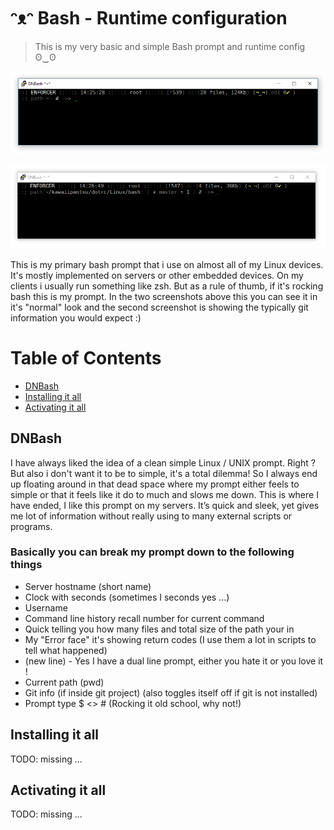 # ᵔᴥᵔ Bash - Runtime configuration

> This is my very basic and simple Bash prompt and runtime config ʘ‿ʘ

![Bash Screenshot](/Linux/bash/screenshot.png?raw=true "Bash Screenshot")

![Bash GIT Screenshot](/Linux/bash/git_stuff.png?raw=true "Bash GIT Screenshot")

This is my primary bash prompt that i use on almost all of my Linux devices. It's mostly implemented on servers or other embedded devices. On my clients i usually run something like zsh. But as a rule of thumb, if it's rocking bash this is my prompt. In the two screenshots above this you can see it in it's "normal" look and the second screenshot is showing the typically git information you would expect :)

# Table of Contents

 * [DNBash](#dnbash)
 * [Installing it all](#installing-it-all)
 * [Activating it all](#activating-it-all)

## DNBash

I have always liked the idea of a clean simple Linux / UNIX prompt. Right ? But also i don't want it to be to simple, it's a total dilemma! So I always end up floating around in that dead space where my prompt either feels to simple or that it feels like it do to much and slows me down. This is where I have ended, I like this prompt on my servers. It’s quick and sleek, yet gives me lot of information without really using to many external scripts or programs.

### Basically you can break my prompt down to the following things
  * Server hostname (short name)
  * Clock with seconds (sometimes I seconds yes ...)
  * Username
  * Command line history recall number for current command
  * Quick telling you how many files and total size of the path your in
  * My "Error face" it's showing return codes (I use them a lot in scripts to tell what happened)
  * (new line) - Yes I have a dual line prompt, either you hate it or you love it !
  * Current path (pwd)
  * Git info (if inside git project) (also toggles itself off if git is not installed)
  * Prompt type $ <> # (Rocking it old school, why not!)

## Installing it all

TODO: missing ...

## Activating it all

TODO: missing ...

